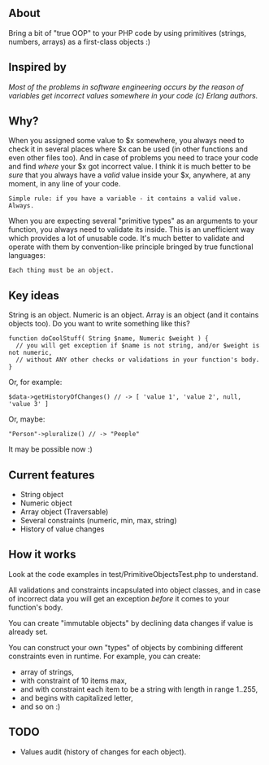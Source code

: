 About
-----

Bring a bit of "true OOP" to your PHP code by using primitives (strings, numbers, arrays) as a first-class objects :)

Inspired by
-----------

*Most of the problems in software engineering occurs by the reason of variables get incorrect values somewhere in your code (c) Erlang authors.*

Why?
----

When you assigned some value to $x somewhere, you always need to check it in several places where $x can be used (in other functions and even other files too).
And in case of problems you need to trace your code and find *where* your $x got incorrect value.
I think it is much better to be *sure* that you always have a *valid* value inside your $x, anywhere, at any moment, in any line of your code.

    Simple rule: if you have a variable - it contains a valid value.
    Always.

When you are expecting several "primitive types" as an arguments to your function, you always need to validate its inside.
This is an unefficient way which provides a lot of unusable code.
It's much better to validate and operate with them by convention-like principle bringed by true functional languages:

    Each thing must be an object.

Key ideas
---------

String is an object. Numeric is an object. Array is an object (and it contains objects too). Do you want to write something like this?

    function doCoolStuff( String $name, Numeric $weight ) {
      // you will get exception if $name is not string, and/or $weight is not numeric,
      // without ANY other checks or validations in your function's body.
    }

Or, for example:

    $data->getHistoryOfChanges() // -> [ 'value 1', 'value 2', null, 'value 3' ] 

Or, maybe:

    "Person"->pluralize() // -> "People"

It may be possible now :)

Current features
----------------

* String object
* Numeric object
* Array object (Traversable)
* Several constraints (numeric, min, max, string)
* History of value changes

How it works
------------

Look at the code examples in test/PrimitiveObjectsTest.php to understand.

All validations and constraints incapsulated into object classes, and in case of incorrect data you will get an exception *before* it comes to your function's body.

You can create "immutable objects" by declining data changes if value is already set.

You can construct your own "types" of objects by combining different constraints even in runtime. For example, you can create:

* array of strings,
* with constraint of 10 items max,
* and with constraint each item to be a string with length in range 1..255,
* and begins with capitalized letter,
* and so on :)

TODO
----

* Values audit (history of changes for each object).


